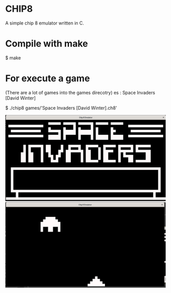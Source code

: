 # CHIP8
A simple chip 8 emulator written in C.

# Compile with make
$ make

# For execute a game
(There are a lot of games into the games direcotry)
es : Space Invaders [David Winter]

$ ./chip8 games/'Space Invaders [David Winter].ch8'

![](https://github.com/Holeryn/CHIP8/blob/master/img/screen1.png)
![](https://github.com/Holeryn/CHIP8/blob/master/img/screen2.png)
